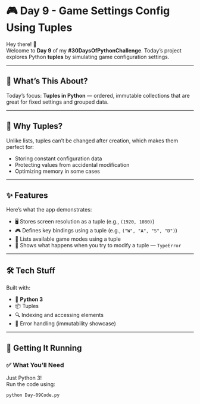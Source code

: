 # 🎮 Day 9 - Game Settings Config Using Tuples

Hey there! 👋  
Welcome to **Day 9** of my **#30DaysOfPythonChallenge**. Today’s project explores Python **tuples** by simulating game configuration settings.

---

## 📌 What’s This About?
Today’s focus: **Tuples in Python** — ordered, immutable collections that are great for fixed settings and grouped data.

---

## 💭 Why Tuples?
Unlike lists, tuples can’t be changed after creation, which makes them perfect for:
- Storing constant configuration data
- Protecting values from accidental modification
- Optimizing memory in some cases

---

## ✨ Features

Here’s what the app demonstrates:
- 🖥️ Stores screen resolution as a tuple (e.g., `(1920, 1080)`)
- 🎮 Defines key bindings using a tuple (e.g., `("W", "A", "S", "D")`)
- 📜 Lists available game modes using a tuple
- 🚫 Shows what happens when you try to modify a tuple — `TypeError`

---

## 🛠️ Tech Stuff

Built with:
- 🐍 **Python 3**
- 📦 Tuples
- 🔍 Indexing and accessing elements
- 🛑 Error handling (immutability showcase)

---

## 🚀 Getting It Running

### ✅ What You’ll Need
Just Python 3!  
Run the code using:
```bash
python Day-09Code.py
